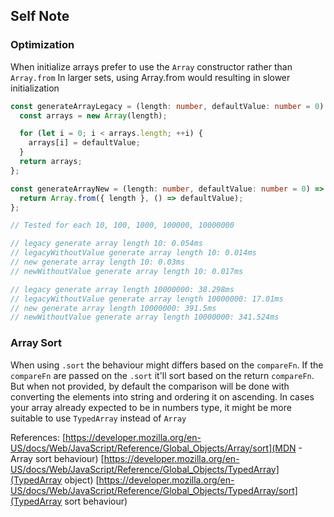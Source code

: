## Self Note

### Optimization

When initialize arrays prefer to use the `Array` constructor rather than `Array.from`
In larger sets, using Array.from would resulting in slower initialization

```typescript
const generateArrayLegacy = (length: number, defaultValue: number = 0) => {
  const arrays = new Array(length);

  for (let i = 0; i < arrays.length; ++i) {
    arrays[i] = defaultValue;
  }
  return arrays;
};

const generateArrayNew = (length: number, defaultValue: number = 0) => {
  return Array.from({ length }, () => defaultValue);
};

// Tested for each 10, 100, 1000, 100000, 10000000

// legacy generate array length 10: 0.054ms
// legacyWithoutValue generate array length 10: 0.014ms
// new generate array length 10: 0.03ms
// newWithoutValue generate array length 10: 0.017ms

// legacy generate array length 10000000: 38.298ms
// legacyWithoutValue generate array length 10000000: 17.01ms
// new generate array length 10000000: 391.5ms
// newWithoutValue generate array length 10000000: 341.524ms
```

### Array Sort

When using `.sort` the behaviour might differs based on the `compareFn`.
If the `compareFn` are passed on the `.sort` it'll sort based on the return `compareFn`.
But when not provided, by default the comparison will be done with converting the elements into string and ordering it on ascending.
In cases your array already expected to be in numbers type, it might be more suitable to use `TypedArray` instead of `Array`

References:
[https://developer.mozilla.org/en-US/docs/Web/JavaScript/Reference/Global_Objects/Array/sort](MDN - Array sort behaviour)
[https://developer.mozilla.org/en-US/docs/Web/JavaScript/Reference/Global_Objects/TypedArray](TypedArray object)
[https://developer.mozilla.org/en-US/docs/Web/JavaScript/Reference/Global_Objects/TypedArray/sort](TypedArray sort behaviour)
